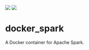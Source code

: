 [![](https://images.microbadger.com/badges/image/siaarzh/docker_spark.svg)](https://microbadger.com/images/siaarzh/docker_spark "Get your own image badge on microbadger.com") [![](https://images.microbadger.com/badges/version/siaarzh/docker_spark.svg)](https://microbadger.com/images/siaarzh/docker_spark "Get your own version badge on microbadger.com")

# docker_spark

A Docker container for Apache Spark.
